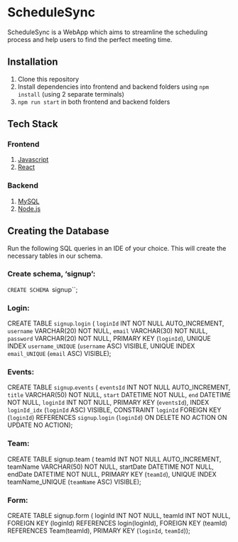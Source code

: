# ScheduleSync

ScheduleSync is a WebApp which aims to streamline the scheduling process and help users to find the perfect meeting time.

## Installation
1. Clone this repository
2. Install dependencies into frontend and backend folders using `npm install` (using 2 separate terminals)
3. `npm run start` in both frontend and backend folders

## Tech Stack
### Frontend
1. [Javascript](https://www.javascript.com/)
2. [React](https://react.dev/)
### Backend
1. [MySQL](https://www.mysql.com/)
2. [Node.js](https://nodejs.org/en)

## Creating the Database
Run the following SQL queries in an IDE of your choice. This will create the necessary tables in our schema.

### Create schema, ‘signup’: 
`CREATE SCHEMA `signup``;

### Login: 
CREATE TABLE `signup`.`login` (
  `loginId` INT NOT NULL AUTO_INCREMENT,
  `username` VARCHAR(20) NOT NULL,
  `email` VARCHAR(30) NOT NULL,
  `password` VARCHAR(20) NOT NULL,
  PRIMARY KEY (`loginId`),
  UNIQUE INDEX `username_UNIQUE` (`username` ASC) VISIBLE,
  UNIQUE INDEX `email_UNIQUE` (`email` ASC) VISIBLE);

### Events:
CREATE TABLE `signup`.`events` (
  `eventsId` INT NOT NULL AUTO_INCREMENT,
  `title` VARCHAR(50) NOT NULL,
  `start` DATETIME NOT NULL,
  `end` DATETIME NOT NULL,
  `loginId` INT NOT NULL,
  PRIMARY KEY (`eventsId`),
  INDEX `loginId_idx` (`loginId` ASC) VISIBLE,
  CONSTRAINT `loginId`
    FOREIGN KEY (`loginId`)
    REFERENCES `signup`.`login` (`loginId`)
    ON DELETE NO ACTION
    ON UPDATE NO ACTION);

### Team:
CREATE TABLE signup.team (
  teamId INT NOT NULL AUTO_INCREMENT,
  teamName VARCHAR(50) NOT NULL,
  startDate DATETIME NOT NULL,
  endDate DATETIME NOT NULL,
  PRIMARY KEY (`teamId`),
  UNIQUE INDEX teamName_UNIQUE (`teamName` ASC) VISIBLE);

### Form:
CREATE TABLE signup.form (
  loginId INT NOT NULL,
  teamId INT NOT NULL,
  FOREIGN KEY (loginId) REFERENCES login(loginId),
  FOREIGN KEY (teamId) REFERENCES Team(teamId),
  PRIMARY KEY (`loginId`, `teamId`));
